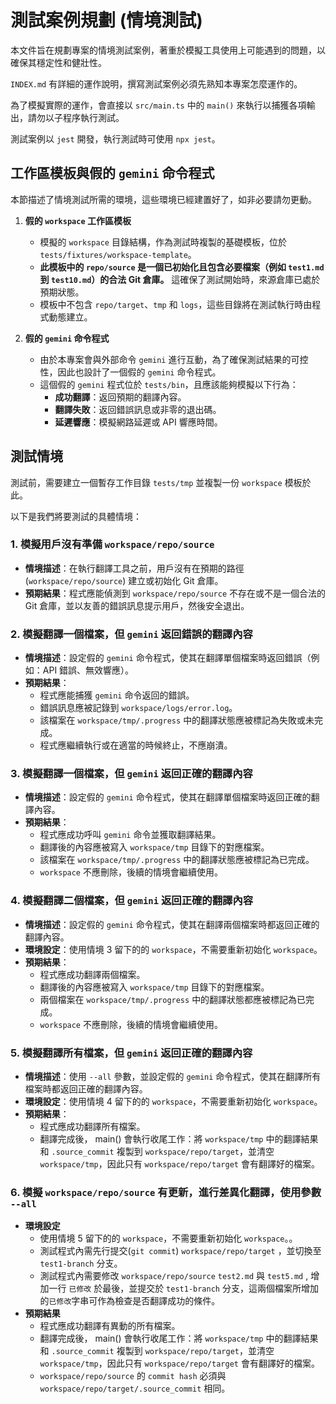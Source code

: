 # 測試案例規劃 (情境測試)

本文件旨在規劃專案的情境測試案例，著重於模擬工具使用上可能遇到的問題，以確保其穩定性和健壯性。

`INDEX.md` 有詳細的運作說明，撰寫測試案例必須先熟知本專案怎麼運作的。

為了模擬實際的運作，會直接以 `src/main.ts` 中的 `main()` 來執行以捕獲各項輸出，請勿以子程序執行測試。

測試案例以 `jest`  開發，執行測試時可使用 `npx jest`。

## 工作區模板與假的 `gemini` 命令程式

本節描述了情境測試所需的環境，這些環境已經建置好了，如非必要請勿更動。

1.  **假的 `workspace` 工作區模板**
    *  模擬的 `workspace` 目錄結構，作為測試時複製的基礎模板，位於 `tests/fixtures/workspace-template`。
    *   **此模板中的 `repo/source` 是一個已初始化且包含必要檔案（例如 `test1.md` 到 `test10.md`）的合法 Git 倉庫。** 這確保了測試開始時，來源倉庫已處於預期狀態。
    *   模板中不包含 `repo/target`、`tmp` 和 `logs`，這些目錄將在測試執行時由程式動態建立。

2.  **假的 `gemini` 命令程式**
    *   由於本專案會與外部命令 `gemini` 進行互動，為了確保測試結果的可控性，因此也設計了一個假的 `gemini` 命令程式。
    *   這個假的 `gemini` 程式位於 `tests/bin`，且應該能夠模擬以下行為：
        *   **成功翻譯**：返回預期的翻譯內容。
        *   **翻譯失敗**：返回錯誤訊息或非零的退出碼。
        *   **延遲響應**：模擬網路延遲或 API 響應時間。

## 測試情境

測試前，需要建立一個暫存工作目錄 `tests/tmp` 並複製一份 `workspace` 模板於此。

以下是我們將要測試的具體情境：

### 1. 模擬用戶沒有準備 `workspace/repo/source`

*   **情境描述**：在執行翻譯工具之前，用戶沒有在預期的路徑 (`workspace/repo/source`) 建立或初始化 Git 倉庫。
*   **預期結果**：程式應能偵測到 `workspace/repo/source` 不存在或不是一個合法的 Git 倉庫，並以友善的錯誤訊息提示用戶，然後安全退出。

### 2. 模擬翻譯一個檔案，但 `gemini` 返回錯誤的翻譯內容

*   **情境描述**：設定假的 `gemini` 命令程式，使其在翻譯單個檔案時返回錯誤（例如：API 錯誤、無效響應）。
*   **預期結果**：
    *   程式應能捕獲 `gemini` 命令返回的錯誤。
    *   錯誤訊息應被記錄到 `workspace/logs/error.log`。
    *   該檔案在 `workspace/tmp/.progress` 中的翻譯狀態應被標記為失敗或未完成。
    *   程式應繼續執行或在適當的時候終止，不應崩潰。

### 3. 模擬翻譯一個檔案，但 `gemini` 返回正確的翻譯內容

*   **情境描述**：設定假的 `gemini` 命令程式，使其在翻譯單個檔案時返回正確的翻譯內容。
*   **預期結果**：
    *   程式應成功呼叫 `gemini` 命令並獲取翻譯結果。
    *   翻譯後的內容應被寫入 `workspace/tmp` 目錄下的對應檔案。
    *   該檔案在 `workspace/tmp/.progress` 中的翻譯狀態應被標記為已完成。
    *   `workspace` 不應刪除，後續的情境會繼續使用。

### 4. 模擬翻譯二個檔案，但 `gemini` 返回正確的翻譯內容

*   **情境描述**：設定假的 `gemini` 命令程式，使其在翻譯兩個檔案時都返回正確的翻譯內容。
*   **環境設定**：使用情境 3 留下的的 `workspace`，不需要重新初始化 `workspace`。
*   **預期結果**：
    *   程式應成功翻譯兩個檔案。
    *   翻譯後的內容應被寫入 `workspace/tmp` 目錄下的對應檔案。
    *   兩個檔案在 `workspace/tmp/.progress` 中的翻譯狀態都應被標記為已完成。
    *   `workspace` 不應刪除，後續的情境會繼續使用。

### 5. 模擬翻譯所有檔案，但 `gemini` 返回正確的翻譯內容

*   **情境描述**：使用 `--all` 參數，並設定假的 `gemini` 命令程式，使其在翻譯所有檔案時都返回正確的翻譯內容。
*   **環境設定**：使用情境 4 留下的的 `workspace`，不需要重新初始化 `workspace`。
*   **預期結果**：
    *   程式應成功翻譯所有檔案。
    *   翻譯完成後， main() 會執行收尾工作：將 `workspace/tmp` 中的翻譯結果和 `.source_commit` 複製到 `workspace/repo/target`，並清空 `workspace/tmp`，因此只有 `workspace/repo/target` 會有翻譯好的檔案。

### 6. 模擬 `workspace/repo/source` 有更新，進行差異化翻譯，使用參數 `--all`
*   **環境設定**
    * 使用情境 5 留下的的 `workspace`，不需要重新初始化 `workspace`。。
    * 測試程式內需先行提交(`git commit`) `workspace/repo/target` ，並切換至 `test1-branch` 分支。
    * 測試程式內需要修改 `workspace/repo/source` `test2.md` 與 `test5.md` , 增加一行 `已修改` 於最後，並提交於 `test1-branch` 分支，這兩個檔案所增加的`已修改`字串可作為檢查是否翻譯成功的條件。
*   **預期結果**
    *   程式應成功翻譯有異動的所有檔案。
    *   翻譯完成後， main() 會執行收尾工作：將 `workspace/tmp` 中的翻譯結果和 `.source_commit` 複製到 `workspace/repo/target`，並清空 `workspace/tmp`，因此只有 `workspace/repo/target` 會有翻譯好的檔案。
    *   `workspace/repo/source` 的 `commit hash` 必須與 `workspace/repo/target/.source_commit` 相同。